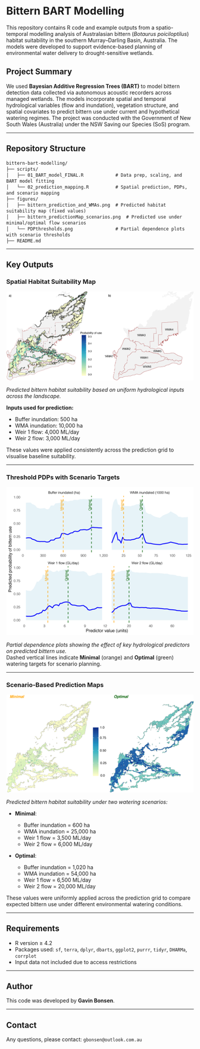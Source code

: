 # Bittern BART Modelling

This repository contains R code and example outputs from a spatio-temporal modelling analysis of Australasian bittern (_Botaurus poiciloptilus_) habitat suitability in the southern Murray–Darling Basin, Australia. The models were developed to support evidence-based planning of environmental water delivery to drought-sensitive wetlands.

## Project Summary

We used **Bayesian Additive Regression Trees (BART)** to model bittern detection data collected via autonomous acoustic recorders across managed wetlands. The models incorporate spatial and temporal hydrological variables (flow and inundation), vegetation structure, and spatial covariates to predict bittern use under current and hypothetical watering regimes. The project was conducted with the Government of New South Wales (Australia) under the NSW Saving our Species (SoS) program.

---

## Repository Structure
```
bittern-bart-modelling/
├── scripts/
│   ├── 01_BART_model_FINAL.R            # Data prep, scaling, and BART model fitting
│   └── 02_prediction_mapping.R          # Spatial prediction, PDPs, and scenario mapping
├── figures/
│   ├── bittern_prediction_and_WMAs.png  # Predicted habitat suitability map (fixed values)
│   ├── bittern_predictionMap_scenarios.png  # Predicted use under minimal/optimal flow scenarios
│   └── PDPthresholds.png                # Partial dependence plots with scenario thresholds
├── README.md
```
---

## Key Outputs

### Spatial Habitat Suitability Map

![Suitability Map](figures/bittern_predictionMap_and_WMAs.png)

*Predicted bittern habitat suitability based on uniform hydrological inputs across the landscape.*

**Inputs used for prediction:**
- Buffer inundation: 500 ha  
- WMA inundation: 10,000 ha  
- Weir 1 flow: 4,000 ML/day  
- Weir 2 flow: 3,000 ML/day  

These values were applied consistently across the prediction grid to visualise baseline suitability.

---

### Threshold PDPs with Scenario Targets

![PDP Thresholds](figures/PDPthresholds.png)

*Partial dependence plots showing the effect of key hydrological predictors on predicted bittern use.*  
Dashed vertical lines indicate **Minimal** (orange) and **Optimal** (green) watering targets for scenario planning.

---

### Scenario-Based Prediction Maps

![Scenario Map](figures/bittern_predictionMap_scenarios.png)

*Predicted bittern habitat suitability under two watering scenarios:*

- **Minimal**:  
  - Buffer inundation = 600 ha  
  - WMA inundation = 25,000 ha  
  - Weir 1 flow = 3,500 ML/day  
  - Weir 2 flow = 6,000 ML/day  

- **Optimal**:  
  - Buffer inundation = 1,020 ha  
  - WMA inundation = 54,000 ha  
  - Weir 1 flow = 6,500 ML/day  
  - Weir 2 flow = 20,000 ML/day  

These values were uniformly applied across the prediction grid to compare expected bittern use under different environmental watering conditions.


---

## Requirements

- R version ≥ 4.2
- Packages used: `sf`, `terra`, `dplyr`, `dbarts`, `ggplot2`, `purrr`, `tidyr`, `DHARMa`, `corrplot`
- Input data not included due to access restrictions

---

## Author

This code was developed by **Gavin Bonsen**.

---

## Contact

Any questions, please contact: `gbonsen@outlook.com.au`
